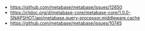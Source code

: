 - https://github.com/metabase/metabase/issues/12650
- https://cljdoc.org/d/metabase-core/metabase-core/1.0.0-SNAPSHOT/api/metabase.query-processor.middleware.cache
- https://github.com/metabase/metabase/issues/10745
